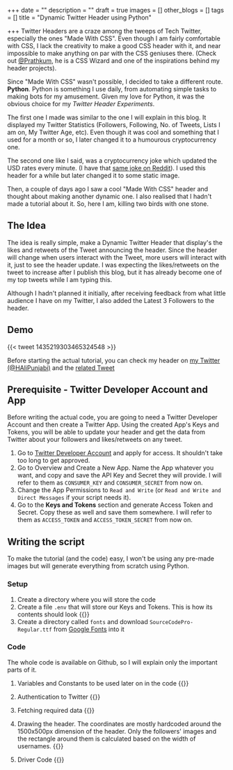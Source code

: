 +++
date = ""
description = ""
draft = true
images = []
other_blogs = []
tags = []
title = "Dynamic Twitter Header using Python"

+++
Twitter Headers are a craze among the tweeps of Tech Twitter, especially the ones "Made With CSS". Even though I am fairly comfortable with CSS, I lack the creativity to make a good CSS header with it, and near impossible to make anything on par with the CSS geniuses there. (Check out [@Prathkum](https://twitter.com/Prathkum), he is a CSS Wizard and one of the inspirations behind my header projects).

Since "Made With CSS" wasn't possible, I decided to take a different route. **Python**. Python is something I use daily, from automating simple tasks to making bots for my amusement. Given my love for Python, it was the obvious choice for my _Twitter Header Experiments_.

The first one I made was similar to the one I will explain in this blog. It displayed my Twitter Statistics (Followers, Following, No. of Tweets, Lists I am on, My Twitter Age, etc). Even though it was cool and something that I used for a month or so, I later changed it to a humourous cryptocurrency one.

The second one like I said, was a cryptocurrency joke which updated the USD rates every minute. (I have that [same joke on Reddit](https://www.reddit.com/user/dJones176/comments/npoq3f/a_boy_asked_his_bitcoininvesting_dad_for_1/)). I used this header for a while but later changed it to some static image.

Then, a couple of days ago I saw a cool "Made With CSS" header and thought about making another dynamic one. I also realised that I hadn't made a tutorial about it. So, here I am, killing two birds with one stone.

## The Idea

The idea is really simple, make a Dynamic Twitter Header that display's the likes and retweets of the Tweet announcing the header. Since the header will change when users interact with the Tweet, more users will interact with it, just to see the header update. I was expecting the likes/retweets on the tweet to increase after I publish this blog, but it has already become one of my top tweets while I am typing this.

Although I hadn't planned it initially, after receiving feedback from what little audience I have on my Twitter, I also added the Latest 3 Followers to the header.

## Demo

{{< tweet 1435219303465324548 >}}

Before starting the actual tutorial, you can check my header on [my Twitter (@HAliPunjabi)](https://twitter.com/HAliPunjabi) and the [related Tweet ](https://twitter.com/HAliPunjabi/status/1435219303465324548)

## Prerequisite - Twitter Developer Account and App

Before writing the actual code, you are going to need a Twitter Developer Account and then create a Twitter App. Using the created App's Keys and Tokens, you will be able to update your header and get the data from Twitter about your followers and likes/retweets on any tweet.

1. Go to [Twitter Developer Account](https://developer.twitter.com/en/apply-for-access) and apply for access. It shouldn't take too long to get approved.
2. Go to Overview and Create a New App. Name the App whatever you want, and copy and save the API Key and Secret they will provide. I will refer to them as `CONSUMER_KEY` and `CONSUMER_SECRET` from now on.
3. Change the App Permissions to `Read and Write` (or `Read and Write and Direct Messages` if your script needs it).
4. Go to the **Keys and Tokens** section and generate Access Token and Secret. Copy these as well and save them somewhere. I will refer to them as `ACCESS_TOKEN` and `ACCESS_TOKEN_SECRET` from now on.  

  
## Writing the script
To make the tutorial (and the code) easy, I won't be using any pre-made images but will generate everything from scratch using Python.

### Setup

1. Create a directory where you will store the code
2. Create a file `.env` that will store our Keys and Tokens. This is how its contents should look
{{<github repo="haideralipunjabi/twitter-header-script" file=".env.sample" lang="bash" options="linenos=true">}}
3. Create a directory called `fonts` and download `SourceCodePro-Regular.ttf` from [Google Fonts](https://fonts.google.com/specimen/Source+Code+Pro) into it

### Code

The whole code is available on Github, so I will explain only the important parts of it.

1. Variables and Constants to be used later on in the code {{<github repo="haideralipunjabi/twitter-header-script" file="main.py" lang="python" options="linenos=true" sub_lines="8-29" >}}
  
2. Authentication to Twitter
{{<github repo="haideralipunjabi/twitter-header-script" file="main.py" lang="python" options="linenos=true" sub_lines="32-38" >}}
3. Fetching required data
   {{<github repo="haideralipunjabi/twitter-header-script" file="main.py" lang="python" options="linenos=true" sub_lines="40-52" >}}
4. Drawing the header. The coordinates are mostly hardcoded around the 1500x500px dimension of the header. Only the followers' images and the rectangle around them is calculated based on the width of usernames.
   {{<github repo="haideralipunjabi/twitter-header-script" file="main.py" lang="python" options="linenos=true" sub_lines="54-108" >}}
5. Driver Code
   {{<github repo="haideralipunjabi/twitter-header-script" file="main.py" lang="python" options="linenos=true" sub_lines="111-117" >}}